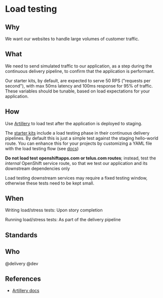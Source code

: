 # Load testing

## Why

We want our websites to handle large volumes of customer traffic.

## What

We need to send simulated traffic to our application, as a step during the continuous delivery pipeline, to confirm that the application is performant.

Our starter kits, by default, are expected to serve 50 RPS ("requests per second"), with max 50ms latency and 100ms response for 95% of traffic. These variables should be tunable, based on load expectations for your application.

## How

Use [Artillery](https://artillery.io/) to load test after the application is deployed to staging.

The [starter kits](../development/starter-kits.md) include a load testing phase in their continuous delivery pipelines. By default this is just a simple test against the staging hello-world route. You can enhance this for your projects by customizing a YAML file with the load testing flow (see [docs](https://artillery.io/docs/getting-started/))

**Do not load test openshiftapps.com or telus.com routes**; instead, test the _internal_ OpenShift service route, so that we test our application and its downstream dependencies only

Load testing downstream services may require a fixed testing window, otherwise these tests need to be kept small.

## When

Writing load/stress tests: Upon story completion

Running load/stress tests: As part of the delivery pipeline

## Standards

## Who

@delivery @dev

## References

- [Artillery docs](https://artillery.io/docs/gettingstarted.html)
